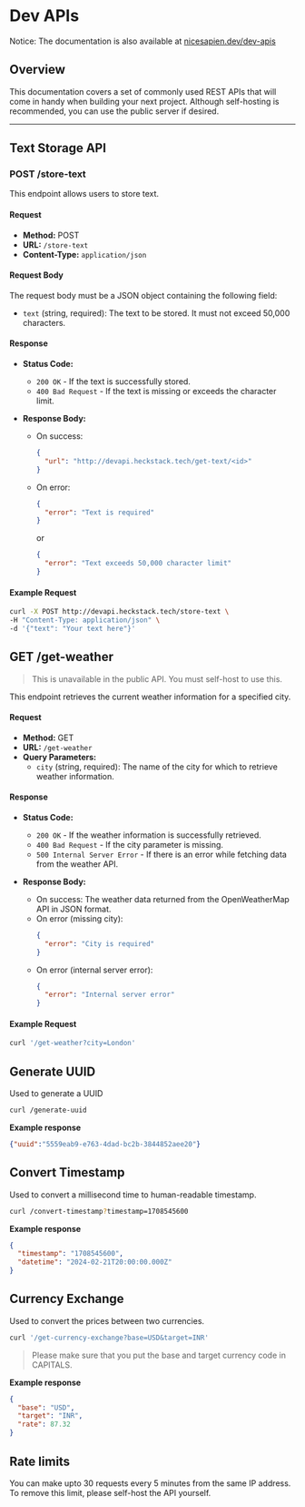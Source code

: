 # Dev APIs

Notice: The documentation is also available at [nicesapien.dev/dev-apis](https://nicesapien.github.io/dev-apis)

## Overview

This documentation covers a set of commonly used REST APIs that will come in handy when building your next project. Although self-hosting is recommended, you can use the public server if desired.

---

## Text Storage API

### POST /store-text

This endpoint allows users to store text.

#### Request

- **Method:** POST
- **URL:** `/store-text`
- **Content-Type:** `application/json`

#### Request Body

The request body must be a JSON object containing the following field:

- `text` (string, required): The text to be stored. It must not exceed 50,000 characters.

#### Response

- **Status Code:** 
  - `200 OK` - If the text is successfully stored.
  - `400 Bad Request` - If the text is missing or exceeds the character limit.

- **Response Body:**
  - On success:
    ```json
    {
      "url": "http://devapi.heckstack.tech/get-text/<id>"
    }
    ```
  - On error:
    ```json
    {
      "error": "Text is required"
    }
    ```
    or
    ```json
    {
      "error": "Text exceeds 50,000 character limit"
    }
    ```

#### Example Request

```bash
curl -X POST http://devapi.heckstack.tech/store-text \
-H "Content-Type: application/json" \
-d '{"text": "Your text here"}'
```

## GET /get-weather

> This is unavailable in the public API. You must self-host to use this.

This endpoint retrieves the current weather information for a specified city.

#### Request

- **Method:** GET
- **URL:** `/get-weather`
- **Query Parameters:**
  - `city` (string, required): The name of the city for which to retrieve weather information.

#### Response

- **Status Code:**
  - `200 OK` - If the weather information is successfully retrieved.
  - `400 Bad Request` - If the city parameter is missing.
  - `500 Internal Server Error` - If there is an error while fetching data from the weather API.

- **Response Body:**
  - On success: The weather data returned from the OpenWeatherMap API in JSON format.
  - On error (missing city):
    ```json
    {
      "error": "City is required"
    }
    ```
  - On error (internal server error):
    ```json
    {
      "error": "Internal server error"
    }
    ```

#### Example Request

```bash
curl '/get-weather?city=London'
```

## Generate UUID

Used to generate a UUID

```bash
curl /generate-uuid
```

**Example response**

```json
{"uuid":"5559eab9-e763-4dad-bc2b-3844852aee20"}
```

## Convert Timestamp

Used to convert a millisecond time to human-readable timestamp.

```bash
curl /convert-timestamp?timestamp=1708545600
```

**Example response**

```json
{
  "timestamp": "1708545600",
  "datetime": "2024-02-21T20:00:00.000Z"
}
```

## Currency Exchange

Used to convert the prices between two currencies.

```bash
curl '/get-currency-exchange?base=USD&target=INR'
```

> Please make sure that you put the base and target currency code in CAPITALS.

**Example response**

```json
{
  "base": "USD",
  "target": "INR",
  "rate": 87.32
}
```

## Rate limits
You can make upto 30 requests every 5 minutes from the same IP address. To remove this limit, please self-host the API yourself.
